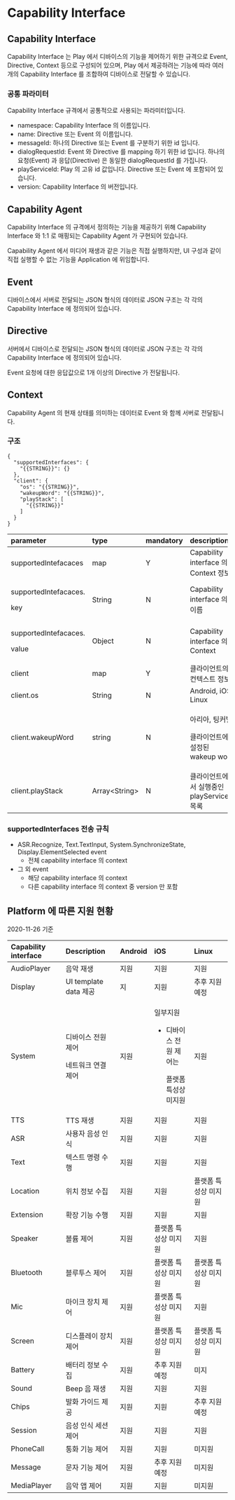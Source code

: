 # Capability Interface

## Capability Interface

Capability Interface 는 Play 에서 디바이스의 기능을 제어하기 위한 규격으로 Event, Directive, Context 등으로 구성되어 있으며, Play 에서 제공하려는 기능에 따라 여러개의 Capability Interface 를 조합하여 디바이스로 전달할 수 있습니다.

### 공통 파라미터

Capability Interface 규격에서 공통적으로 사용되는 파라미터입니다.

* namespace: Capability Interface 의 이름입니다.
* name: Directive 또는 Event 의 이름입니다.
* messageId: 하나의 Directive 또는 Event 를 구분하기 위한 id 입니다.
* dialogRequestId: Event 와 Directive 를 mapping 하기 위한 id 입니다. 하나의 요청\(Event\) 과 응답\(Directive\) 은 동일한 dialogRequestId 를 가집니다.
* playServiceId: Play 의 고유 id 값입니다. Directive 또는 Event 에 포함되어 있습니다.
* version: Capability Interface 의 버전입니다.

## Capability Agent

Capability Interface 의 규격에서 정의하는 기능을 제공하기 위해 Capability Interface 와 1:1 로 매핑되는 Capability Agent 가 구현되어 있습니다.

Capability Agent 에서 미디어 재생과 같은 기능은 직접 실행하지만, UI 구성과 같이 직접 실행할 수 없는 기능을 Application 에 위임합니다.

## Event

디바이스에서 서버로 전달되는 JSON 형식의 데이터로 JSON 구조는 각 각의 Capability Interface 에 정의되어 있습니다.

## Directive

서버에서 디바이스로 전달되는 JSON 형식의 데이터로 JSON 구조는 각 각의 Capability Interface 에 정의되어 있습니다.

Event 요청에 대한 응답값으로 1개 이상의 Directive 가 전달됩니다.

## Context

Capability Agent 의 현재 상태를 의미하는 데이터로 Event 와 함께 서버로 전달됩니다.

### 구조

```text
{
  "supportedInterfaces": {
    "{{STRING}}": {}
  },
  "client": {
    "os": "{{STRING}}",
    "wakeupWord": "{{STRING}}",
    "playStack": [
      "{{STRING}}"
    ]
  }
}
```

<table>
  <thead>
    <tr>
      <th style="text-align:left">parameter</th>
      <th style="text-align:left">type</th>
      <th style="text-align:left">mandatory</th>
      <th style="text-align:left">description</th>
    </tr>
  </thead>
  <tbody>
    <tr>
      <td style="text-align:left">supportedIntefacaces</td>
      <td style="text-align:left">map</td>
      <td style="text-align:left">Y</td>
      <td style="text-align:left">Capability interface &#xC758; Context &#xC815;&#xBCF4;</td>
    </tr>
    <tr>
      <td style="text-align:left">
        <p>supportedIntefacaces.</p>
        <p>key</p>
      </td>
      <td style="text-align:left">String</td>
      <td style="text-align:left">N</td>
      <td style="text-align:left">Capability interface &#xC758; &#xC774;&#xB984;</td>
    </tr>
    <tr>
      <td style="text-align:left">
        <p>supportedIntefacaces.</p>
        <p>value</p>
      </td>
      <td style="text-align:left">Object</td>
      <td style="text-align:left">N</td>
      <td style="text-align:left">Capability interface &#xC758; Context</td>
    </tr>
    <tr>
      <td style="text-align:left">client</td>
      <td style="text-align:left">map</td>
      <td style="text-align:left">Y</td>
      <td style="text-align:left">&#xD074;&#xB77C;&#xC774;&#xC5B8;&#xD2B8;&#xC758; &#xCEE8;&#xD14D;&#xC2A4;&#xD2B8;
        &#xC815;&#xBCF4;</td>
    </tr>
    <tr>
      <td style="text-align:left">client.os</td>
      <td style="text-align:left">String</td>
      <td style="text-align:left">N</td>
      <td style="text-align:left">Android, iOS, Linux</td>
    </tr>
    <tr>
      <td style="text-align:left">client.wakeupWord</td>
      <td style="text-align:left">string</td>
      <td style="text-align:left">N</td>
      <td style="text-align:left">
        <p>&#xC544;&#xB9AC;&#xC544;, &#xD305;&#xCEE4;&#xBCA8;</p>
        <p>&#xD074;&#xB77C;&#xC774;&#xC5B8;&#xD2B8;&#xC5D0; &#xC124;&#xC815;&#xB41C;
          wakeup word</p>
      </td>
    </tr>
    <tr>
      <td style="text-align:left">client.playStack</td>
      <td style="text-align:left">Array&lt;String&gt;</td>
      <td style="text-align:left">N</td>
      <td style="text-align:left">&#xD074;&#xB77C;&#xC774;&#xC5B8;&#xD2B8;&#xC5D0;&#xC11C; &#xC2E4;&#xD589;&#xC911;&#xC778;
        playServiceId &#xBAA9;&#xB85D;</td>
    </tr>
  </tbody>
</table>

### supportedInterfaces 전송 규칙

* ASR.Recognize, Text.TextInput, System.SynchronizeState, Display.ElementSelected event
  * 전체 capability interface 의 context
* 그 외 event
  * 해당 capability interface 의 context
  * 다른 capability interface 의 context 중 version 만 포함

## Platform 에 따른 지원 현황

2020-11-26 기준

<table>
  <thead>
    <tr>
      <th style="text-align:left">Capability interface</th>
      <th style="text-align:left">Description</th>
      <th style="text-align:left">Android</th>
      <th style="text-align:left">iOS</th>
      <th style="text-align:left">Linux</th>
    </tr>
  </thead>
  <tbody>
    <tr>
      <td style="text-align:left">AudioPlayer</td>
      <td style="text-align:left">&#xC74C;&#xC545; &#xC7AC;&#xC0DD;</td>
      <td style="text-align:left">&#xC9C0;&#xC6D0;</td>
      <td style="text-align:left">&#xC9C0;&#xC6D0;</td>
      <td style="text-align:left">&#xC9C0;&#xC6D0;</td>
    </tr>
    <tr>
      <td style="text-align:left">Display</td>
      <td style="text-align:left">UI template data &#xC81C;&#xACF5;</td>
      <td style="text-align:left">&#xC9C0;</td>
      <td style="text-align:left">&#xC9C0;&#xC6D0;</td>
      <td style="text-align:left">&#xCD94;&#xD6C4; &#xC9C0;&#xC6D0; &#xC608;&#xC815;</td>
    </tr>
    <tr>
      <td style="text-align:left">System</td>
      <td style="text-align:left">
        <p>&#xB514;&#xBC14;&#xC774;&#xC2A4; &#xC804;&#xC6D0; &#xC81C;&#xC5B4;</p>
        <p>&#xB124;&#xD2B8;&#xC6CC;&#xD06C; &#xC5F0;&#xACB0; &#xC81C;&#xC5B4;</p>
      </td>
      <td style="text-align:left">&#xC9C0;&#xC6D0;</td>
      <td style="text-align:left">
        <p>&#xC77C;&#xBD80;&#xC9C0;&#xC6D0;</p>
        <ul>
          <li>
            <p>&#xB514;&#xBC14;&#xC774;&#xC2A4; &#xC804;&#xC6D0; &#xC81C;&#xC5B4;&#xB294;</p>
            <p>&#xD50C;&#xB7AB;&#xD3FC; &#xD2B9;&#xC131;&#xC0C1; &#xBBF8;&#xC9C0;&#xC6D0;</p>
          </li>
        </ul>
      </td>
      <td style="text-align:left">&#xC9C0;&#xC6D0;</td>
    </tr>
    <tr>
      <td style="text-align:left">TTS</td>
      <td style="text-align:left">TTS &#xC7AC;&#xC0DD;</td>
      <td style="text-align:left">&#xC9C0;&#xC6D0;</td>
      <td style="text-align:left">&#xC9C0;&#xC6D0;</td>
      <td style="text-align:left">&#xC9C0;&#xC6D0;</td>
    </tr>
    <tr>
      <td style="text-align:left">ASR</td>
      <td style="text-align:left">&#xC0AC;&#xC6A9;&#xC790; &#xC74C;&#xC131; &#xC778;&#xC2DD;</td>
      <td style="text-align:left">&#xC9C0;&#xC6D0;</td>
      <td style="text-align:left">&#xC9C0;&#xC6D0;</td>
      <td style="text-align:left">&#xC9C0;&#xC6D0;</td>
    </tr>
    <tr>
      <td style="text-align:left">Text</td>
      <td style="text-align:left">&#xD14D;&#xC2A4;&#xD2B8; &#xBA85;&#xB839; &#xC218;&#xD589;</td>
      <td style="text-align:left">&#xC9C0;&#xC6D0;</td>
      <td style="text-align:left">&#xC9C0;&#xC6D0;</td>
      <td style="text-align:left">&#xC9C0;&#xC6D0;</td>
    </tr>
    <tr>
      <td style="text-align:left">Location</td>
      <td style="text-align:left">&#xC704;&#xCE58; &#xC815;&#xBCF4; &#xC218;&#xC9D1;</td>
      <td style="text-align:left">&#xC9C0;&#xC6D0;</td>
      <td style="text-align:left">&#xC9C0;&#xC6D0;</td>
      <td style="text-align:left">&#xD50C;&#xB7AB;&#xD3FC; &#xD2B9;&#xC131;&#xC0C1; &#xBBF8;&#xC9C0;&#xC6D0;</td>
    </tr>
    <tr>
      <td style="text-align:left">Extension</td>
      <td style="text-align:left">&#xD655;&#xC7A5; &#xAE30;&#xB2A5; &#xC218;&#xD589;</td>
      <td style="text-align:left">&#xC9C0;&#xC6D0;</td>
      <td style="text-align:left">&#xC9C0;&#xC6D0;</td>
      <td style="text-align:left">&#xC9C0;&#xC6D0;</td>
    </tr>
    <tr>
      <td style="text-align:left">Speaker</td>
      <td style="text-align:left">&#xBCFC;&#xB968; &#xC81C;&#xC5B4;</td>
      <td style="text-align:left">&#xC9C0;&#xC6D0;</td>
      <td style="text-align:left">&#xD50C;&#xB7AB;&#xD3FC; &#xD2B9;&#xC131;&#xC0C1; &#xBBF8;&#xC9C0;&#xC6D0;</td>
      <td
      style="text-align:left">&#xC9C0;&#xC6D0;</td>
    </tr>
    <tr>
      <td style="text-align:left">Bluetooth</td>
      <td style="text-align:left">&#xBE14;&#xB8E8;&#xD22C;&#xC2A4; &#xC81C;&#xC5B4;</td>
      <td style="text-align:left">&#xC9C0;&#xC6D0;</td>
      <td style="text-align:left">&#xD50C;&#xB7AB;&#xD3FC; &#xD2B9;&#xC131;&#xC0C1; &#xBBF8;&#xC9C0;&#xC6D0;</td>
      <td
      style="text-align:left">&#xD50C;&#xB7AB;&#xD3FC; &#xD2B9;&#xC131;&#xC0C1; &#xBBF8;&#xC9C0;&#xC6D0;</td>
    </tr>
    <tr>
      <td style="text-align:left">Mic</td>
      <td style="text-align:left">&#xB9C8;&#xC774;&#xD06C; &#xC7A5;&#xCE58; &#xC81C;&#xC5B4;</td>
      <td style="text-align:left">&#xC9C0;&#xC6D0;</td>
      <td style="text-align:left">&#xD50C;&#xB7AB;&#xD3FC; &#xD2B9;&#xC131;&#xC0C1; &#xBBF8;&#xC9C0;&#xC6D0;</td>
      <td
      style="text-align:left">&#xC9C0;&#xC6D0;</td>
    </tr>
    <tr>
      <td style="text-align:left">Screen</td>
      <td style="text-align:left">&#xB514;&#xC2A4;&#xD50C;&#xB808;&#xC774; &#xC7A5;&#xCE58; &#xC81C;&#xC5B4;</td>
      <td
      style="text-align:left">&#xC9C0;&#xC6D0;</td>
        <td style="text-align:left">&#xD50C;&#xB7AB;&#xD3FC; &#xD2B9;&#xC131;&#xC0C1; &#xBBF8;&#xC9C0;&#xC6D0;</td>
        <td
        style="text-align:left">&#xD50C;&#xB7AB;&#xD3FC; &#xD2B9;&#xC131;&#xC0C1; &#xBBF8;&#xC9C0;&#xC6D0;</td>
    </tr>
    <tr>
      <td style="text-align:left">Battery</td>
      <td style="text-align:left">&#xBC30;&#xD130;&#xB9AC; &#xC815;&#xBCF4; &#xC218;&#xC9D1;</td>
      <td style="text-align:left">&#xC9C0;&#xC6D0;</td>
      <td style="text-align:left">&#xCD94;&#xD6C4; &#xC9C0;&#xC6D0; &#xC608;&#xC815;</td>
      <td style="text-align:left">&#xBBF8;&#xC9C0;</td>
    </tr>
    <tr>
      <td style="text-align:left">Sound</td>
      <td style="text-align:left">Beep &#xC74C; &#xC7AC;&#xC0DD;</td>
      <td style="text-align:left">&#xC9C0;&#xC6D0;</td>
      <td style="text-align:left">&#xC9C0;&#xC6D0;</td>
      <td style="text-align:left">&#xC9C0;&#xC6D0;</td>
    </tr>
    <tr>
      <td style="text-align:left">Chips</td>
      <td style="text-align:left">&#xBC1C;&#xD654; &#xAC00;&#xC774;&#xB4DC; &#xC81C;&#xACF5;</td>
      <td style="text-align:left">&#xC9C0;&#xC6D0;</td>
      <td style="text-align:left">&#xC9C0;&#xC6D0;</td>
      <td style="text-align:left">&#xCD94;&#xD6C4; &#xC9C0;&#xC6D0; &#xC608;&#xC815;</td>
    </tr>
    <tr>
      <td style="text-align:left">Session</td>
      <td style="text-align:left">&#xC74C;&#xC131; &#xC778;&#xC2DD; &#xC138;&#xC158; &#xC81C;&#xC5B4;</td>
      <td
      style="text-align:left">&#xC9C0;&#xC6D0;</td>
        <td style="text-align:left">&#xC9C0;&#xC6D0;</td>
        <td style="text-align:left">&#xC9C0;&#xC6D0;</td>
    </tr>
    <tr>
      <td style="text-align:left">PhoneCall</td>
      <td style="text-align:left">&#xD1B5;&#xD654; &#xAE30;&#xB2A5; &#xC81C;&#xC5B4;</td>
      <td style="text-align:left">&#xC9C0;&#xC6D0;</td>
      <td style="text-align:left">&#xC9C0;&#xC6D0;</td>
      <td style="text-align:left">&#xBBF8;&#xC9C0;&#xC6D0;</td>
    </tr>
    <tr>
      <td style="text-align:left">Message</td>
      <td style="text-align:left">&#xBB38;&#xC790; &#xAE30;&#xB2A5; &#xC81C;&#xC5B4;</td>
      <td style="text-align:left">&#xC9C0;&#xC6D0;</td>
      <td style="text-align:left">&#xCD94;&#xD6C4; &#xC9C0;&#xC6D0; &#xC608;&#xC815;</td>
      <td style="text-align:left">&#xBBF8;&#xC9C0;&#xC6D0;</td>
    </tr>
    <tr>
      <td style="text-align:left">MediaPlayer</td>
      <td style="text-align:left">&#xC74C;&#xC545; &#xC571; &#xC81C;&#xC5B4;</td>
      <td style="text-align:left">&#xC9C0;&#xC6D0;</td>
      <td style="text-align:left">&#xC9C0;&#xC6D0;</td>
      <td style="text-align:left">&#xBBF8;&#xC9C0;&#xC6D0;</td>
    </tr>
  </tbody>
</table>

